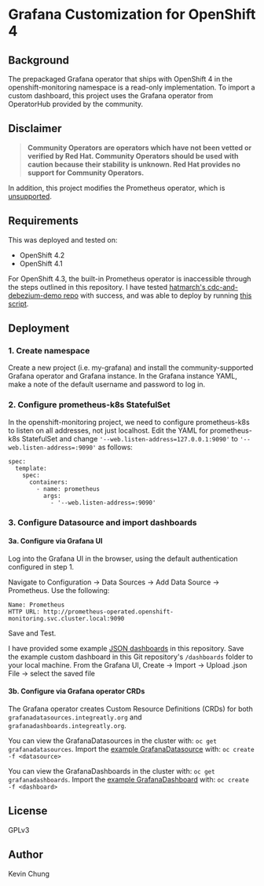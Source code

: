 # Grafana Customization for OpenShift 4

## Background

The prepackaged Grafana operator that ships with OpenShift 4 in the openshift-monitoring namespace is a read-only implementation.  To import a custom dashboard, this project uses the Grafana operator from OperatorHub provided by the community.

## Disclaimer
> **Community Operators are operators which have not been vetted or verified by Red Hat. Community Operators should be used with caution because their stability is unknown. Red Hat provides no support for Community Operators.**

In addition, this project modifies the Prometheus operator, which is [unsupported].

## Requirements

This was deployed and tested on:
* OpenShift 4.2
* OpenShift 4.1

For OpenShift 4.3, the built-in Prometheus operator is inaccessible through the steps outlined in this repository.  I have tested [hatmarch's cdc-and-debezium-demo repo] with success, and was able to deploy by running [this script].

## Deployment

### 1. Create namespace

Create a new project (i.e. my-grafana) and install the community-supported Grafana operator and Grafana instance.  In the Grafana instance YAML, make a note of the default username and password to log in.

### 2. Configure prometheus-k8s StatefulSet

In the openshift-monitoring project, we need to configure prometheus-k8s to listen on all addresses, not just localhost.  Edit the YAML for prometheus-k8s StatefulSet and change `'--web.listen-address=127.0.0.1:9090'` to `'--web.listen-address=:9090'` as follows:
```
spec:
  template:
    spec:
      containers:
        - name: prometheus
          args:
            - '--web.listen-address=:9090'
```

### 3. Configure Datasource and import dashboards

#### 3a. Configure via Grafana UI

Log into the Grafana UI in the browser, using the default authentication configured in step 1.

Navigate to Configuration -> Data Sources -> Add Data Source -> Prometheus.  Use the following:
```
Name: Prometheus
HTTP URL: http://prometheus-operated.openshift-monitoring.svc.cluster.local:9090
```

Save and Test.

I have provided some example [JSON dashboards] in this repository.  Save the example custom dashboard in this Git repository's `/dashboards` folder to your local machine.  From the Grafana UI, Create -> Import -> Upload .json File -> select the saved file

#### 3b. Configure via Grafana operator CRDs

The Grafana operator creates Custom Resource Definitions (CRDs) for both `grafanadatasources.integreatly.org` and `grafanadashboards.integreatly.org`.

You can view the GrafanaDatasources in the cluster with: `oc get grafanadatasources`.  Import the [example GrafanaDatasource] with: `oc create -f <datasource>`

You can view the GrafanaDashboards in the cluster with: `oc get grafanadashboards`.  Import the [example GrafanaDashboard] with: `oc create -f <dashboard>`

## License

GPLv3

## Author

Kevin Chung

[unsupported]: https://docs.openshift.com/container-platform/4.3/monitoring/cluster_monitoring/configuring-the-monitoring-stack.html#maintenance-and-support_configuring-monitoring
[hatmarch's cdc-and-debezium-demo repo]: https://github.com/hatmarch/cdc-and-debezium-demo#custom-grafana-dashboard-for-debezium
[this script]: https://github.com/hatmarch/cdc-and-debezium-demo/blob/master/scripts/04-setup-custom-grafana.sh
[JSON dashboards]: ./dashboards/json_raw/
[example GrafanaDatasource]: ./datasources/
[example GrafanaDashboard]: ./dashboards/crds/

